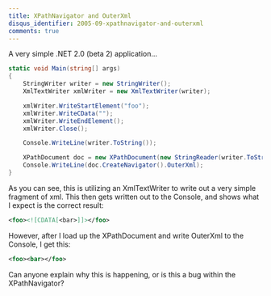 ```yaml
---
title: XPathNavigator and OuterXml
disqus_identifier: 2005-09-xpathnavigator-and-outerxml
comments: true
---
```


A very simple .NET 2.0 (beta 2) application...

``` csharp
static void Main(string[] args)
{
    StringWriter writer = new StringWriter();
    XmlTextWriter xmlWriter = new XmlTextWriter(writer);

    xmlWriter.WriteStartElement("foo");
    xmlWriter.WriteCData("");
    xmlWriter.WriteEndElement();
    xmlWriter.Close();

    Console.WriteLine(writer.ToString());

    XPathDocument doc = new XPathDocument(new StringReader(writer.ToString()));
    Console.WriteLine(doc.CreateNavigator().OuterXml);
}
```

As you can see, this is utilizing an XmlTextWriter to write out a very simple fragment of xml. This then gets written out to the Console, and shows what I expect is the correct result:

``` xml
<foo><![CDATA[<bar>]]></foo>
```

However, after I load up the XPathDocument and write OuterXml to the Console, I get this:

``` xml
<foo><bar></foo>
```

Can anyone explain why this is happening, or is this a bug within the XPathNavigator?
